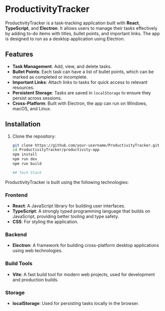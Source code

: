 # ProductivityTracker

ProductivityTracker is a task-tracking application built with **React**, **TypeScript**, and **Electron**. It allows users to manage their tasks effectively by adding to-do items with titles, bullet points, and important links. The app is designed to run as a desktop application using Electron.

## Features

- **Task Management**: Add, view, and delete tasks.
- **Bullet Points**: Each task can have a list of bullet points, which can be marked as completed or incomplete.
- **Important Links**: Attach links to tasks for quick access to relevant resources.
- **Persistent Storage**: Tasks are saved in `localStorage` to ensure they persist across sessions.
- **Cross-Platform**: Built with Electron, the app can run on Windows, macOS, and Linux.

## Installation

1. Clone the repository:
   ```bash
   git clone https://github.com/your-username/ProductivityTracker.git
   cd ProductivityTracker/productivity-app
   npm install
   npm run dev
   npm run build

   ## Tech Stack

ProductivityTracker is built using the following technologies:

### Frontend
- **React**: A JavaScript library for building user interfaces.
- **TypeScript**: A strongly typed programming language that builds on JavaScript, providing better tooling and type safety.
- **CSS**: For styling the application.

### Backend
- **Electron**: A framework for building cross-platform desktop applications using web technologies.

### Build Tools
- **Vite**: A fast build tool for modern web projects, used for development and production builds.

### Storage
- **localStorage**: Used for persisting tasks locally in the browser.


